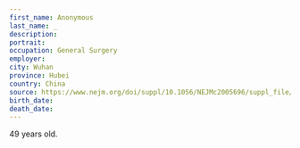 ```yaml
---
first_name: Anonymous
last_name: _
description: 
portrait: 
occupation: General Surgery
employer: 
city: Wuhan
province: Hubei
country: China
source: https://www.nejm.org/doi/suppl/10.1056/NEJMc2005696/suppl_file/nejmc2005696_appendix.pdf
birth_date: 
death_date: 
---
```


49 years old.